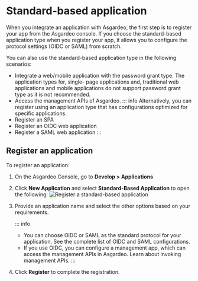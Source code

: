 # Standard-based application
When you integrate an application with Asgardeo, the first step is to register your app from the Asgardeo console. If you choose the standard-based application type when you register your app, it allows you to configure the protocol settings (OIDC or SAML) from scratch. 

You can also use the standard-based application type in the following scenarios:
- Integrate a web/mobile application with the password grant type. The application types for, single- page applications and, traditional web applications and mobile applications do not support password grant type as it is not recommended. 
- Access the <a :href="$withBase('/apis/')">management APIs</a> of Asgardeo.
::: info
Alternatively, you can register using an application type that has configurations optimized for specific applications.
- <a :href="$withBase('/guides/applications/register-single-page-app/')">Register an SPA</a>
- <a :href="$withBase('/guides/applications/register-single-page-app/')">Register an OIDC web application</a>
- <a :href="$withBase('/guides/applications/register-saml-web-app/')">Register a SAML web application</a>
:::

## Register an application

To register an application:

1. On the Asgardeo Console, go to **Develop > Applications**
2. Click **New Application** and select **Standard-Based Application** to open the following:
    <img :src="$withBase('/assets/img/guides/applications/register-an-sba.png')" alt="Register a standard-based application">
3. Provide an application name and select the other options based on your requirements.

    ::: info
    - You can choose OIDC or SAML as the standard protocol for your application. See the complete list of <a :href="$withBase('/references/app-settings/oidc-settings-for-app/')">OIDC</a> and <a :href="$withBase('/references/app-settings/saml-settings-for-app/')">SAML</a>  configurations.
    - If you use OIDC, you can configure a management app, which can access the management APIs in Asgardeo. Learn about <a :href="$withBase('/apis/authentication/')">invoking management APIs</a>.
    :::

4. Click **Register** to complete the registration.